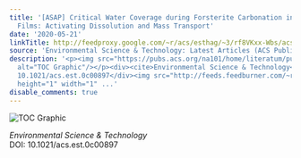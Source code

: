 ```yaml
---
title: '[ASAP] Critical Water Coverage during Forsterite Carbonation in Thin Water
  Films: Activating Dissolution and Mass Transport'
date: '2020-05-21'
linkTitle: http://feedproxy.google.com/~r/acs/esthag/~3/rf8VKxx-Wbs/acs.est.0c00897
source: 'Environmental Science & Technology: Latest Articles (ACS Publications)'
description: '<p><img src="https://pubs.acs.org/na101/home/literatum/publisher/achs/journals/content/esthag/0/esthag.ahead-of-print/acs.est.0c00897/20200521/images/medium/es0c00897_0005.gif"
  alt="TOC Graphic"/></p><div><cite>Environmental Science & Technology</cite></div><div>DOI:
  10.1021/acs.est.0c00897</div><img src="http://feeds.feedburner.com/~r/acs/esthag/~4/rf8VKxx-Wbs"
  height="1" width="1" ...'
disable_comments: true
---
```

<p><img src="https://pubs.acs.org/na101/home/literatum/publisher/achs/journals/content/esthag/0/esthag.ahead-of-print/acs.est.0c00897/20200521/images/medium/es0c00897_0005.gif" alt="TOC Graphic"/></p><div><cite>Environmental Science & Technology</cite></div><div>DOI: 10.1021/acs.est.0c00897</div><img src="http://feeds.feedburner.com/~r/acs/esthag/~4/rf8VKxx-Wbs" height="1" width="1" ...